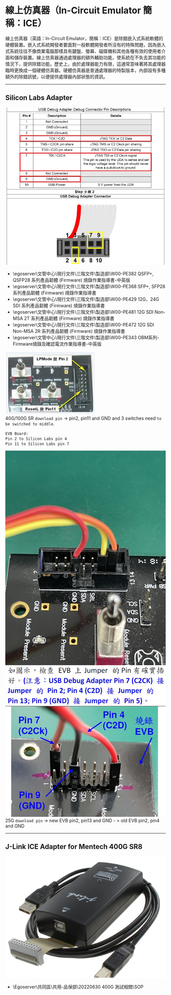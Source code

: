 線上仿真器（In-Circuit Emulator 簡稱：ICE）
===
線上仿真器（英語：In-Circuit Emulator，簡稱：ICE）是除錯嵌入式系統軟體的硬體裝置。嵌入式系統開發者要面對一般軟體開發者所沒有的特殊問題，因為嵌入式系統往往不像商業電腦那樣具有鍵盤、螢幕、磁碟機和其他各種有效的使用者介面和儲存裝置。線上仿真器通過處理器的額外輔助功能，使系統在不失去其功能的情況下，提供除錯功能。歷史上，由於處理器能力有限，這通常意味著將其處理器臨時更換成一個硬體仿真器。硬體仿真器是普通處理器的特製版本，內部設有多種額外的除錯訊號，以便提供處理器內部狀態的資訊。

---
## Silicon Labs Adapter  
![](adapter.jpg)

* \\egoserver\文管中心\現行文件\三階文件\製造部\W00-PE382 QSFP+, QSFP28 系列產品韌體 (Firmware) 燒錄作業指導書-中英版
* \\egoserver\文管中心\現行文件\三階文件\製造部\W00-PE368 SFP+, SFP28 系列產品韌體 (Firmware) 燒錄作業指導書
* \\egoserver\文管中心\現行文件\三階文件\製造部\W00-PE429 12G、24G SDI 系列產品韌體 (Firmware) 燒錄作業指導書
* \\egoserver\文管中心\現行文件\三階文件\製造部\W00-PE481 12G SDI Non-MSA 2T 系列產品韌體 (Firmware) 燒錄作業指導書
* \\egoserver\文管中心\現行文件\三階文件\製造部\W00-PE472 12G SDI Non-MSA 2R 系列產品韌體 (Firmware) 燒錄作業指導書
* \\egoserver\文管中心\現行文件\三階文件\製造部\W00-PE343 OBM系列-Firmware燒錄及確認電流作業指導書-中英版  

![](burn-board.jpg)  
40G/100G SR `download pin` → pin2, pin11 and GND and 3 switches need `to be switched to middle`.
```
EVB Board:
Pin 2 to Silicon Labs pin 4
Pin 11 to Silicon Labs pin 7
```
![](qsfpburn_new.jpg)
![](sfp-board-burn.jpg)
25G `download pin` → new EVB pin2, pin13 and GND - > old EVB pin2, pin4 and GND

---
## J-Link ICE Adapter for Mentech 400G SR8  
![](jlink_ice.png)
* \\Egoserver\共同區\共用-品保部\20220630 400G 測試相關\SOP